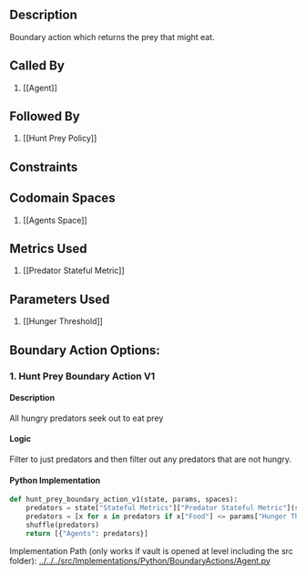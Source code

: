 ## Description

Boundary action which returns the prey that might eat.
## Called By
1. [[Agent]]

## Followed By
1. [[Hunt Prey Policy]]

## Constraints

## Codomain Spaces
1. [[Agents Space]]

## Metrics Used
1. [[Predator Stateful Metric]]

## Parameters Used
1. [[Hunger Threshold]]

## Boundary Action Options:
### 1. Hunt Prey Boundary Action V1
#### Description
All hungry predators seek out to eat prey
#### Logic
Filter to just predators and then filter out any predators that are not hungry.
#### Python Implementation
```python
def hunt_prey_boundary_action_v1(state, params, spaces):
    predators = state["Stateful Metrics"]["Predator Stateful Metric"](state, params)
    predators = [x for x in predators if x["Food"] <= params["Hunger Threshold"]]
    shuffle(predators)
    return [{"Agents": predators}]
```
Implementation Path (only works if vault is opened at level including the src folder): [../../../src/Implementations/Python/BoundaryActions/Agent.py](../../../src/Implementations/Python/BoundaryActions/Agent.py)

